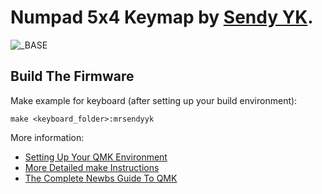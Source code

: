 # Numpad 5x4 Keymap by [Sendy YK](https://mr.sendyyk.com).

![_BASE](https://raw.githubusercontent.com/mrsendyyk/qmk_firmware/development/images/numpad_5x4_keymap.png)

## Build The Firmware

Make example for keyboard (after setting up your build environment):

    make <keyboard_folder>:mrsendyyk

More information:
* [Setting Up Your QMK Environment](https://docs.qmk.fm/#/getting_started_build_tools)
* [More Detailed make Instructions](https://docs.qmk.fm/#/getting_started_make_guide)
* [The Complete Newbs Guide To QMK](https://docs.qmk.fm/#/newbs)
